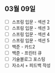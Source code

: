 ## 03월 09일

- [ ] 스프링 입문 - 섹션 2
- [ ] 스프링 입문 - 섹션 3
- [ ] 스프링 입문 - 섹션 4
- [ ] 스프링 입문 - 섹션 5
- [ ] 백준 - 카드2
- [ ] 백준 - 프린터 큐
- [ ] 기술블로그 포스팅
- [ ] 자소서 + 피드백 작성
